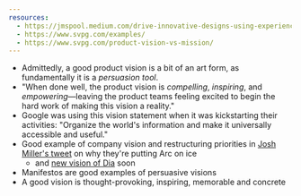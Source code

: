 ```yaml
---
resources:
  - https://jmspool.medium.com/drive-innovative-designs-using-experience-visions-5bf706a45636
  - https://www.svpg.com/examples/
  - https://www.svpg.com/product-vision-vs-mission/
---
```

- Admittedly, a good product vision is a bit of an art form, as fundamentally it is a _persuasion tool_.
- "When done well, the product vision is _compelling_, _inspiring_, and _empowering_—leaving the product teams feeling excited to begin the hard work of making this vision a reality."
- Google was using this vision statement when it was kickstarting their activities: "Organize the world's information and make it universally accessible and useful."
- Good example of company vision and restructuring priorities in [Josh Miller's tweet](https://x.com/joshm/status/1850717644779110643) on why they're putting Arc on ice
	- and [new vision of Dia](https://www.diabrowser.com/) soon
- Manifestos are good examples of persuasive visions
- A good vision is thought-provoking, inspiring, memorable and concrete